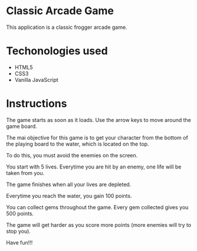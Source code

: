 # Classic Arcade Game

This application is a classic frogger arcade game.

# Techonologies used

- HTML5
- CSS3
- Vanilla JavaScript

# Instructions

The game starts as soon as it loads. Use the arrow keys to move around the game board.

The mai objective for this game is to get your character from the bottom of the playing board to the water, which is located on the top.

To do this, you must avoid the enemies on the screen.

You start with 5 lives. Everytime you are hit by an enemy, one life will be taken from you. 

The game finishes when all your lives are depleted.

Everytime you reach the water, you gain 100 points. 

You can collect gems throughout the game. Every gem collected gives you 500 points.

The game will get harder as you score more points (more enemies will try to stop you).

Have fun!!!

